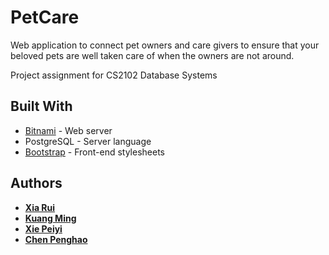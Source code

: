 # PetCare

Web application to connect pet owners and care givers to ensure that your beloved pets are well taken care of when the owners are not around.

Project assignment for CS2102 Database Systems

## Built With

* [Bitnami](https://bitnami.com/) - Web server
* PostgreSQL - Server language
* [Bootstrap](http://getbootstrap.com/) - Front-end stylesheets

## Authors

* **[Xia Rui](https://github.com/xiarui1996)** 
* **[Kuang Ming](https://github.com/kuangming)** 
* **[Xie Peiyi](https://github.com/peiyixie)** 
* **[Chen Penghao](https://github.com/chenpenghao)** 
